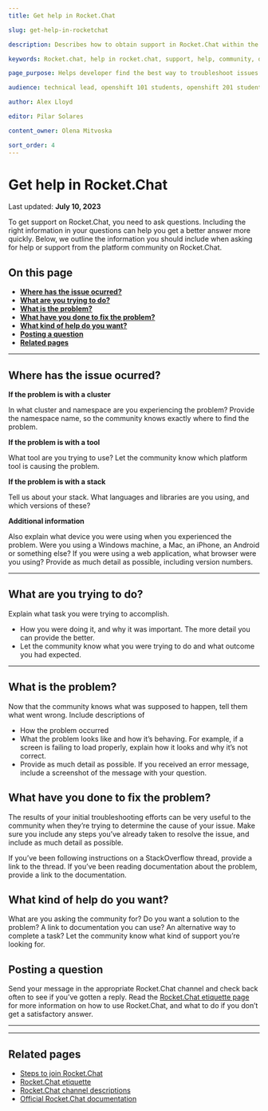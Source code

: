 ```yaml
---
title: Get help in Rocket.Chat 

slug: get-help-in-rocketchat

description: Describes how to obtain support in Rocket.Chat within the B.C. Government Rocket.Chat community and the different types of troubleshooting.

keywords: Rocket.chat, help in rocket.chat, support, help, community, developers, help, cluster issue, tool issue, stack issue, problem solving, 

page_purpose: Helps developer find the best way to troubleshoot issues with clusters,  tools, or stacks

audience: technical lead, openshift 101 students, openshift 201 students,  developers

author: Alex Lloyd

editor: Pilar Solares

content_owner: Olena Mitvoska

sort_order: 4
---
```


# Get help in Rocket.Chat
Last updated: **July 10, 2023**

To get support on Rocket.Chat, you need to ask questions. Including the right information in your questions can help you get a better answer more quickly. 
Below, we outline the information you should include when asking for help or support from the platform community on Rocket.Chat.

## On this page
* [**Where has the issue ocurred?**](#where-has-the-issue-ocurred)
* [**What are you trying to do?**](#what-are-you-trying-to-do)
* [**What is the problem?**](#what-is-the-problem)
* [**What have you done to fix the problem?**](#what-have-you-done-to-fix-the-problem)
* [**What kind of help do you want?**](#what-kind-of-help-do-you-want)
* [**Posting a question**](#posting-a-question)
* [**Related pages**](#related-pages)
<!-- ### End of "On this page" -->

---
## Where has the issue ocurred?

**If the problem is with a cluster**

In what cluster and namespace are you experiencing the problem? Provide the namespace name, so the community knows exactly where to find the problem.

**If the problem is with a tool**

What tool are you trying to use? Let the community know which platform tool is causing the problem.

**If the problem is with a stack**

Tell us about your stack. What languages and libraries are you using, and which versions of these?

**Additional information**

Also explain what device you were using when you experienced the problem. Were you using a Windows machine, a Mac, an iPhone, an Android or something else? If you were using a web application, what browser were you using? Provide as much detail as possible, including version numbers.

---
## What are you trying to do?

 Explain what task you were trying to accomplish.
 
-  How you were doing it, and why it was important. The more detail you can provide the better. 
- Let the community know what you were trying to do and what outcome you had expected.

---
## What is the problem?

Now that the community knows what was supposed to happen, tell them what went wrong. Include descriptions of

- How the problem occurred
- What the problem looks like and how it’s behaving. For example, if a screen is failing to load properly, explain how it looks and why it’s not correct. 
- Provide as much detail as possible. If you received an error message, include a screenshot of the message with your question. 

##  What have you done to fix the problem?

The results of your initial troubleshooting efforts can be very useful to the community when they’re trying to determine the cause of your issue. Make sure you include any steps you’ve already taken to resolve the issue, and include as much detail as possible. 

If you’ve been following instructions on a StackOverflow thread, provide a link to the thread. If you’ve been reading documentation about the problem, provide a link to the documentation. 

## What kind of help do you want?
What are you asking the community for? Do you want a solution to the problem? A link to documentation you can use? An alternative way to complete a task? Let the community know what kind of support you’re looking for.

## Posting a question
Send your message in the appropriate Rocket.Chat channel and check back often to see if you’ve gotten a reply. Read the [Rocket.Chat etiquette page](../rocketchat/rocketchat-etiquette.md) for more information on how to use Rocket.Chat, and what to do if you don’t get a satisfactory answer.


---
---
## Related pages

- [Steps to join Rocket.Chat](../rocketchat/steps-to-join-rocketchat.md)
- [Rocket.Chat etiquette](../rocketchat/rocketchat-etiquette.md)
- [Rocket.Chat channel descriptions](../rocketchat/rocketchat-channel-descriptions.md)
- [Official Rocket.Chat documentation](https://docs.rocket.chat/)